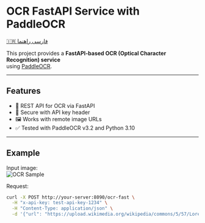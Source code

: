 # OCR FastAPI Service with PaddleOCR

[🇮🇷 فارسی راهنما](./README.fa.md)

This project provides a **FastAPI-based OCR (Optical Character Recognition) service**  
using [PaddleOCR](https://github.com/PaddlePaddle/PaddleOCR).

---

## Features
- 🚀 REST API for OCR via FastAPI
- 🔑 Secure with API key header
- 🖼 Works with remote image URLs
- ✅ Tested with PaddleOCR v3.2 and Python 3.10

---

## Example

Input image:  
![OCR Sample](https://upload.wikimedia.org/wikipedia/commons/5/57/Lorem_Ipsum_Helvetica.png)

Request:
```bash
curl -X POST http://your-server:8090/ocr-fast \
  -H "x-api-key: test-api-key-1234" \
  -H "Content-Type: application/json" \
  -d '{"url": "https://upload.wikimedia.org/wikipedia/commons/5/57/Lorem_Ipsum_Helvetica.png"}'
